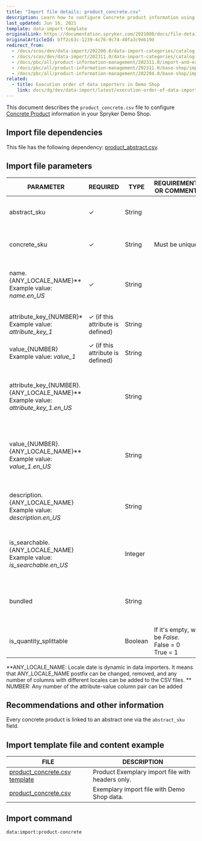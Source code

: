 ```yaml
---
title: "Import file details: product_concrete.csv"
description: Learn how to configure Concrete product information using the product concrete csv file for your Spryker project.
last_updated: Jun 16, 2021
template: data-import-template
originalLink: https://documentation.spryker.com/2021080/docs/file-details-product-concretecsv
originalArticleId: bff2c63c-1239-4c76-9c74-40fa3c9eb19d
redirect_from:
  - /docs/scos/dev/data-import/202200.0/data-import-categories/catalog-setup/products/file-details-product-concrete.csv.html
  - /docs/scos/dev/data-import/202311.0/data-import-categories/catalog-setup/products/file-details-product-concrete.csv.html
  - /docs/pbc/all/product-information-management/202311.0/import-and-export-data/products-data-import/file-details-product-concrete.csv.html  
  - /docs/pbc/all/product-information-management/202311.0/base-shop/import-and-export-data/products-data-import/file-details-product-concrete.csv.html
  - /docs/pbc/all/product-information-management/202204.0/base-shop/import-and-export-data/products-data-import/import-file-details-product-concrete.csv.html
related:
  - title: Execution order of data importers in Demo Shop
    link: docs/dg/dev/data-import/latest/execution-order-of-data-importers.html
---
```


This document describes the `product_concrete.csv` file to configure [Concrete Product](/docs/pbc/all/product-information-management/latest/base-shop/feature-overviews/product-feature-overview/product-feature-overview.html) information in your Spryker Demo Shop.


## Import file dependencies

This file has the following dependency: [product_abstract.csv](/docs/pbc/all/product-information-management/latest/base-shop/import-and-export-data/products-data-import/import-file-details-product-abstract.csv.html).


## Import file parameters

<div class="width-100">

| PARAMETER | REQUIRED | TYPE | REQUIREMENTS OR COMMENTS | DESCRIPTION |
| --- | --- | --- | --- | --- |
| abstract_sku | &check; | String | | The SKU of the parent abstract product. |
| concrete_sku | &check;  | String | Must be unique. |  SKU identifier of the concrete product. |
| name.{ANY_LOCALE_NAME}**<br>Example value: *name.en_US* | &check; | String | | Name of the product in the specified location (US for our example). |
| attribute_key_{NUMBER}*<br>Example value: *attribute_key_1*<br> | &check; (if this attribute is defined) | String | | Product attribute key for the attribute. |
| value_{NUMBER}<br>Example value: *value_1*<br>| &check; (if this attribute is defined) | String | | Product value for the attribute. |
| attribute_key_{NUMBER}.{ANY_LOCALE_NAME}**<br>Example value: *attribute_key_1.en_US*<br> |  | String | | Product attribute key, for the first attribute, translated in the specified locale (US for our example). |
| value_{NUMBER}.{ANY_LOCALE_NAME}**<br>Example value: *value_1.en_US*<br>|  | String | | Product value for the attribute, translated in the specified locale (US for our example). |
| description.{ANY_LOCALE_NAME}<br>Example value: *description.en_US*  |  | String | | Product description, translated in the specified locale (US for our example). |
| is_searchable.{ANY_LOCALE_NAME}<br>Example value: *is_searchable.en_US*|  | Integer |  | Indicates if the product is searchable in the specified locale (US for our example). |
| bundled |  | String | | Products SKUs separated by comas, that are part of the bundle. |
| is_quantity_splittable |  | Boolean |If it's empty, will be *False*.<br>False = 0<br>True = 1 | Defines if the product is [splittable](/docs/pbc/all/cart-and-checkout/latest/base-shop/feature-overviews/non-splittable-products-feature-overview.html) or not. |

<!--
| old_sku |  | String | | Old SKU identifier. |
| icecat_pdp_url |  | String | | Icecat product catalogue URL service. |
| icecat_license |  | String |  | Icecat product catalogue license code. |
-->

</div>




**ANY_LOCALE_NAME: Locale date is dynamic in data importers. It means that ANY_LOCALE_NAME postfix can be changed, removed, and any number of columns with different locales can be added to the CSV files.
** NUMBER: Any number of  the attribute-value column pair can be added


## Recommendations and other information

Every concrete product is linked to an abstract one via the `abstract_sku` field.

## Import template file and content example

| FILE | DESCRIPTION |
| --- | --- |
| [product_concrete.csv template](https://spryker.s3.eu-central-1.amazonaws.com/docs/pbc/all/product-information-management/base-shop/import-and-export-data/import-file-details-product-concrete.csv.md/product_concrete.csv) | Product Exemplary import file with headers only. |
| [product_concrete.csv](https://spryker.s3.eu-central-1.amazonaws.com/docs/pbc/all/product-information-management/base-shop/import-and-export-data/import-file-details-product-concrete.csv.md/Template_product_concrete.csv) | Exemplary import file with Demo Shop data. |

## Import command

```bash
data:import:product-concrete
```
